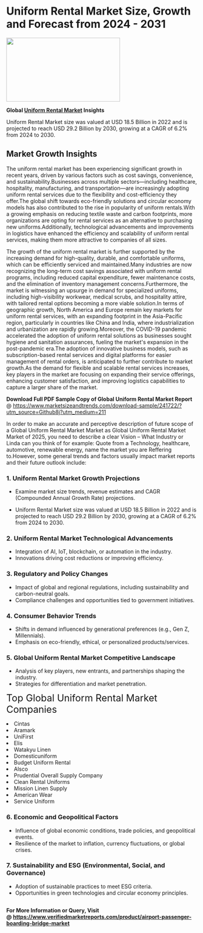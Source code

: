 <H1>Uniform Rental Market Size, Growth and Forecast from 2024 - 2031</H1><img class="aligncenter size-medium wp-image-584254" src="https://thirdeyenews.in/wp-content/uploads/2024/09/Global-Market-Research-300x168.jpeg" alt="" width="300" height="168" /><p><strong>Global&nbsp;<a href="https://www.marketsizeandtrends.com/download-sample/241722/?utm_source=Github8j?utm_medium=211">Uniform Rental Market</a> Insights</strong></p><p>Uniform Rental Market size was valued at USD 18.5 Billion in 2022 and is projected to reach USD 29.2 Billion by 2030, growing at a CAGR of 6.2% from 2024 to 2030.</p><p><h2>Market Growth Insights</h2> <p>The uniform rental market has been experiencing significant growth in recent years, driven by various factors such as cost savings, convenience, and sustainability.Businesses across multiple sectors—including healthcare, hospitality, manufacturing, and transportation—are increasingly adopting uniform rental services due to the flexibility and cost-efficiency they offer.The global shift towards eco-friendly solutions and circular economy models has also contributed to the rise in popularity of uniform rentals.With a growing emphasis on reducing textile waste and carbon footprints, more organizations are opting for rental services as an alternative to purchasing new uniforms.Additionally, technological advancements and improvements in logistics have enhanced the efficiency and scalability of uniform rental services, making them more attractive to companies of all sizes. </p> <p>The growth of the uniform rental market is further supported by the increasing demand for high-quality, durable, and comfortable uniforms, which can be efficiently serviced and maintained.Many industries are now recognizing the long-term cost savings associated with uniform rental programs, including reduced capital expenditure, fewer maintenance costs, and the elimination of inventory management concerns.Furthermore, the market is witnessing an upsurge in demand for specialized uniforms, including high-visibility workwear, medical scrubs, and hospitality attire, with tailored rental options becoming a more viable solution.In terms of geographic growth, North America and Europe remain key markets for uniform rental services, with an expanding footprint in the Asia-Pacific region, particularly in countries like China and India, where industrialization and urbanization are rapidly growing.Moreover, the COVID-19 pandemic accelerated the adoption of uniform rental solutions as businesses sought hygiene and sanitation assurances, fueling the market's expansion in the post-pandemic era.The adoption of innovative business models, such as subscription-based rental services and digital platforms for easier management of rental orders, is anticipated to further contribute to market growth.As the demand for flexible and scalable rental services increases, key players in the market are focusing on expanding their service offerings, enhancing customer satisfaction, and improving logistics capabilities to capture a larger share of the market.</p><p><span class=""><strong>Download Full PDF Sample Copy of Global Uniform Rental Market Report</strong> @ <a href="https://www.marketsizeandtrends.com/download-sample/241722/?utm_source=Github8j?utm_medium=211" target="_blank">https://www.marketsizeandtrends.com/download-sample/241722/?utm_source=Github8j?utm_medium=211</a></span></p><p>In order to make an accurate and perceptive description of future scope of a Global&nbsp;Uniform Rental Market Market as Global&nbsp;Uniform Rental Market Market of 2025, you need to describe a clear Vision &ndash; What Industry or Linda can you think of for example: Quote from a Technology, healthcare, automotive, renewable energy, name the market you are Reffering to.However, some general trends and factors usually impact market reports and their future outlook include:</p><h3>1.&nbsp;<strong>Uniform Rental Market Growth Projections</strong></h3><ul><li>Examine market size trends, revenue estimates and CAGR (Compounded Annual Growth Rate) projections.</li><li><p>Uniform Rental Market size was valued at USD 18.5 Billion in 2022 and is projected to reach USD 29.2 Billion by 2030, growing at a CAGR of 6.2% from 2024 to 2030.</p></li></ul><h3>2.&nbsp;<strong>Uniform Rental Market Technological Advancements</strong></h3><ul><li>Integration of AI, IoT, blockchain, or automation in the industry.</li><li>Innovations driving cost reductions or improving efficiency.</li></ul><h3>3.&nbsp;<strong>Regulatory and Policy Changes</strong></h3><ul><li>Impact of global and regional regulations, including sustainability and carbon-neutral goals.</li><li>Compliance challenges and opportunities tied to government initiatives.</li></ul><h3>4.&nbsp;<strong>Consumer Behavior Trends</strong></h3><ul><li>Shifts in demand influenced by generational preferences (e.g., Gen Z, Millennials).</li><li>Emphasis on eco-friendly, ethical, or personalized products/services.</li></ul><h3>5.&nbsp;<strong>Global Uniform Rental Market Competitive Landscape</strong></h3><ul><li>Analysis of key players, new entrants, and partnerships shaping the industry.</li><li>Strategies for differentiation and market penetration.</li></ul><p data-pm-slice="1 1 []"><span style="color: inherit; font-family: inherit; font-size: 25px;">Top Global Uniform Rental Market Companies</span></p><div class="" data-test-id=""><p><li>Cintas</li><li> Aramark</li><li> UniFirst</li><li> Elis</li><li> Watakyu Linen</li><li> Domesticuniform</li><li> Budget Uniform Rental</li><li> Alsco</li><li> Prudential Overall Supply Company</li><li> Clean Rental Uniforms</li><li> Mission Linen Supply</li><li> American Wear</li><li> Service Uniform</li></p></div><h3>6.&nbsp;<strong>Economic and Geopolitical Factors</strong></h3><ul><li>Influence of global economic conditions, trade policies, and geopolitical events.</li><li>Resilience of the market to inflation, currency fluctuations, or global crises.</li></ul><h3>7.&nbsp;<strong>Sustainability and ESG (Environmental, Social, and Governance)</strong></h3><ul><li>Adoption of sustainable practices to meet ESG criteria.</li><li>Opportunities in green technologies and circular economy principles.</li></ul><h2><strong style="font-size: 14px;">For More Information or Query, Visit @&nbsp;</strong><a style="background-color: #ffffff; font-size: 14px;" href="https://www.marketsizeandtrends.com/report/uniform-rental-market/" target="_blank">https://www.verifiedmarketreports.com/product/airport-passenger-boarding-bridge-market</a></h2>